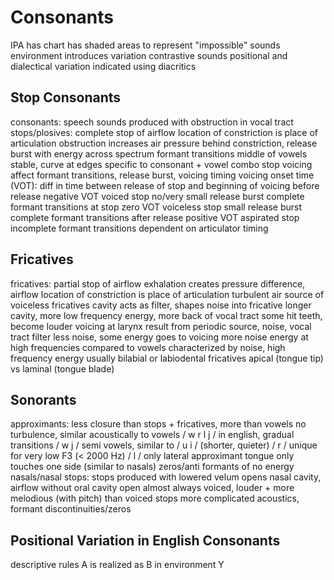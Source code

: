 # Consonants
IPA has chart has shaded areas to represent "impossible" sounds
environment introduces variation
	contrastive sounds
positional and dialectical variation indicated using diacritics
## Stop Consonants
consonants: speech sounds produced with obstruction in vocal tract
stops/plosives: complete stop of airflow
	location of constriction is place of articulation
	obstruction increases air pressure behind constriction, release burst with energy across spectrum
formant transitions
	middle of vowels stable, curve at edges
	specific to consonant + vowel combo
stop voicing
	affect formant transitions, release burst, voicing timing
	voicing onset time (VOT): diff in time between release of stop and beginning of voicing
		before release
			negative VOT
			voiced stop
			no/very small release burst
			complete formant transitions
		at stop
			zero VOT
			voiceless stop
			small release burst
			complete formant transitions
		after release
			positive VOT
			aspirated stop
			incomplete formant transitions
dependent on articulator timing
## Fricatives
fricatives: partial stop of airflow
	exhalation creates pressure difference, airflow
	location of constriction is place of articulation
	turbulent air source of voiceless fricatives
		cavity acts as filter, shapes noise into fricative
		longer cavity, more low frequency energy, more back of vocal tract
	some hit teeth, become louder
	voicing at larynx
		result from periodic source, noise, vocal tract filter
		less noise, some energy goes to voicing
		more noise energy at high frequencies compared to vowels
	characterized by noise, high frequency energy
usually bilabial or labiodental fricatives
apical (tongue tip) vs laminal (tongue blade)
## Sonorants
approximants: less closure than stops + fricatives, more than vowels
	no turbulence, similar acoustically to vowels
	/ w r l j / in english, gradual transitions
		/ w j / semi vowels, similar to / u i / (shorter, quieter)
		/ r / unique for very low F3 (< 2000 Hz)
		/ l / only lateral approximant
			tongue only touches one side (similar to nasals)
			zeros/anti formants of no energy
nasals/nasal stops: stops produced with lowered velum
	opens nasal cavity, airflow without oral cavity open
	almost always voiced, louder + more melodious (with pitch) than voiced stops
	more complicated acoustics, formant discontinuities/zeros
## Positional Variation in English Consonants
descriptive rules
	A is realized as B in environment Y